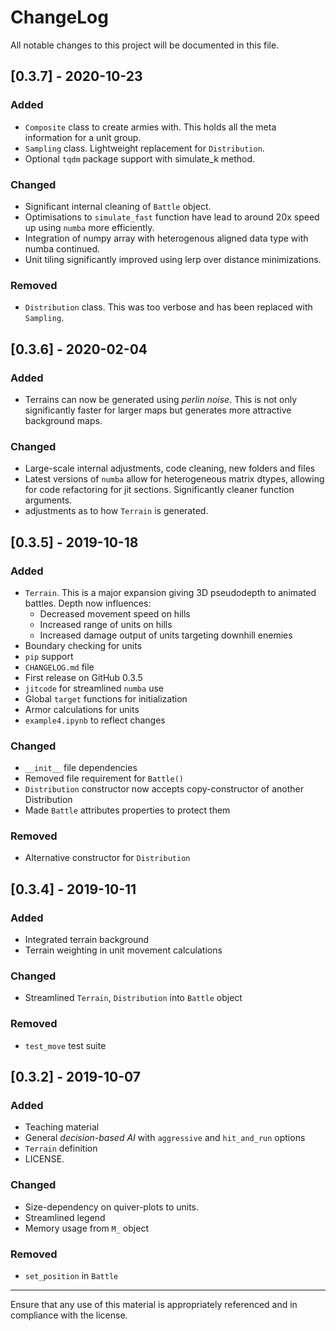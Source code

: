 # ChangeLog

All notable changes to this project will be documented in this file.

## [0.3.7] - 2020-10-23
### Added
- `Composite` class to create armies with. This holds all the meta information for a unit group.
- `Sampling` class. Lightweight replacement for `Distribution`.
- Optional `tqdm` package support with simulate_k method.

### Changed
- Significant internal cleaning of `Battle` object.
- Optimisations to `simulate_fast` function have lead to
around 20x speed up using `numba` more efficiently.
- Integration of numpy array with heterogenous aligned data type with numba continued.
- Unit tiling significantly improved using lerp over distance minimizations.

### Removed
- `Distribution` class. This was too verbose and has been replaced with `Sampling`.


## [0.3.6] - 2020-02-04
### Added
- Terrains can now be generated using *perlin noise*. This is not only significantly faster for larger maps but generates more attractive background maps.

### Changed
- Large-scale internal adjustments, code cleaning, new folders and files
- Latest versions of `numba` allow for heterogeneous matrix dtypes, allowing for code refactoring for jit sections. Significantly cleaner function arguments.
- adjustments as to how `Terrain` is generated.

## [0.3.5] - 2019-10-18
### Added
- `Terrain`. This is a major expansion giving 3D pseudodepth to animated battles. Depth now influences:
	- Decreased movement speed on hills
	- Increased range of units on hills
	- Increased damage output of units targeting downhill enemies
- Boundary checking for units
- `pip` support
- `CHANGELOG.md` file
- First release on GitHub 0.3.5
- `jitcode` for streamlined `numba` use
- Global `target` functions for initialization
- Armor calculations for units
- `example4.ipynb` to reflect changes

### Changed
- `__init__` file dependencies
- Removed file requirement for `Battle()`
- `Distribution` constructor now accepts copy-constructor of another Distribution
- Made `Battle` attributes properties to protect them

### Removed
- Alternative constructor for `Distribution`


## [0.3.4] - 2019-10-11
### Added
- Integrated terrain background
- Terrain weighting in unit movement calculations

### Changed
- Streamlined `Terrain`, `Distribution` into `Battle` object

### Removed
- `test_move` test suite


## [0.3.2] - 2019-10-07
### Added
- Teaching material
- General *decision-based AI* with `aggressive` and `hit_and_run` options
- `Terrain` definition
- LICENSE.

### Changed
- Size-dependency on quiver-plots to units.
- Streamlined legend
- Memory usage from `M_` object

### Removed
- `set_position` in `Battle`

***

Ensure that any use of this material is appropriately referenced and in compliance with the license.
